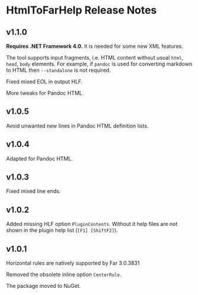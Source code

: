 # HtmlToFarHelp Release Notes

## v1.1.0

**Requires .NET Framework 4.0.** It is needed for some new XML features.

The tool supports input fragments, i.e. HTML content without usual `html`,
`head`, `body` elements. For example, if `pandoc` is used for converting
markdown to HTML then `--standalone` is not required.

Fixed mixed EOL in output HLF.

More tweaks for Pandoc HTML.

## v1.0.5

Avoid unwanted new lines in Pandoc HTML definition lists.

## v1.0.4

Adapted for Pandoc HTML.

## v1.0.3

Fixed mixed line ends.

## v1.0.2

Added missing HLF option `PluginContents`. Without it help files are not shown
in the plugin help list (`[F1] [ShiftF2]`).

## v1.0.1

Horizontal rules are natively supported by Far 3.0.3831

Removed the obsolete inline option `CenterRule`.

The package moved to NuGet.
